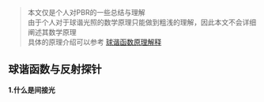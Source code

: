 > 本文仅是个人对PBR的一些总结与理解  
> 由于个人对于球谐光照的数学原理只能做到粗浅的理解，因此本文不会详细阐述其数学原理  
> 具体的原理介绍可以参考 [球谐函数原理解释](https://mp.weixin.qq.com/s/dW6Kz_jyS503QTtLnyK6og)

球谐函数与反射探针
-------------------

**1.什么是间接光**